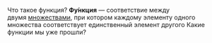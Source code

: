 Что такое функция?
**Фу́нкция** — соответствие между двумя [множествами](https://ru.wikipedia.org/wiki/%D0%9C%D0%BD%D0%BE%D0%B6%D0%B5%D1%81%D1%82%D0%B2%D0%BE "Множество"), при котором каждому элементу одного множества соответствует единственный элемент другого
Какие функции мы уже прошли?